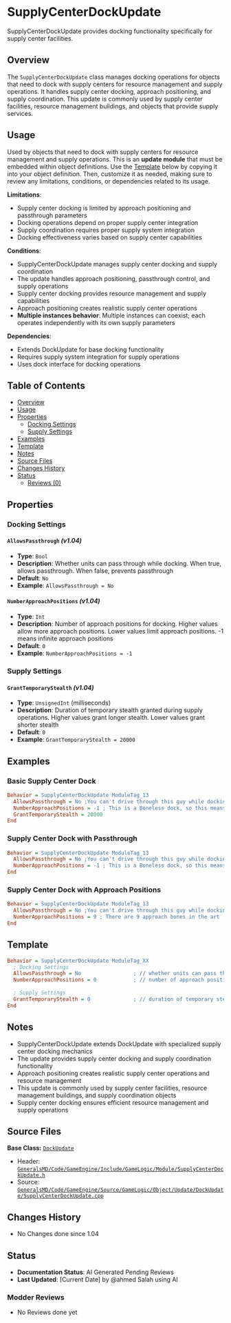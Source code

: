# SupplyCenterDockUpdate

SupplyCenterDockUpdate provides docking functionality specifically for supply center facilities.

## Overview

The `SupplyCenterDockUpdate` class manages docking operations for objects that need to dock with supply centers for resource management and supply operations. It handles supply center docking, approach positioning, and supply coordination. This update is commonly used by supply center facilities, resource management buildings, and objects that provide supply services.

## Usage

Used by objects that need to dock with supply centers for resource management and supply operations. This is an **update module** that must be embedded within object definitions. Use the [Template](#template) below by copying it into your object definition. Then, customize it as needed, making sure to review any limitations, conditions, or dependencies related to its usage.

**Limitations**:
- Supply center docking is limited by approach positioning and passthrough parameters
- Docking operations depend on proper supply center integration
- Supply coordination requires proper supply system integration
- Docking effectiveness varies based on supply center capabilities

**Conditions**:
- SupplyCenterDockUpdate manages supply center docking and supply coordination
- The update handles approach positioning, passthrough control, and supply operations
- Supply center docking provides resource management and supply capabilities
- Approach positioning creates realistic supply center operations
- **Multiple instances behavior**: Multiple instances can coexist; each operates independently with its own supply parameters

**Dependencies**:
- Extends DockUpdate for base docking functionality
- Requires supply system integration for supply operations
- Uses dock interface for docking operations

## Table of Contents

- [Overview](#overview)
- [Usage](#usage)
- [Properties](#properties)
  - [Docking Settings](#docking-settings)
  - [Supply Settings](#supply-settings)
- [Examples](#examples)
- [Template](#template)
- [Notes](#notes)
- [Source Files](#source-files)
- [Changes History](#changes-history)
- [Status](#status)
  - [Reviews (0)](#modder-reviews)

## Properties

### Docking Settings

#### `AllowsPassthrough` *(v1.04)*
- **Type**: `Bool`
- **Description**: Whether units can pass through while docking. When true, allows passthrough. When false, prevents passthrough
- **Default**: `No`
- **Example**: `AllowsPassthrough = No`

#### `NumberApproachPositions` *(v1.04)*
- **Type**: `Int`
- **Description**: Number of approach positions for docking. Higher values allow more approach positions. Lower values limit approach positions. -1 means infinite approach positions
- **Default**: `0`
- **Example**: `NumberApproachPositions = -1`

### Supply Settings

#### `GrantTemporaryStealth` *(v1.04)*
- **Type**: `UnsignedInt` (milliseconds)
- **Description**: Duration of temporary stealth granted during supply operations. Higher values grant longer stealth. Lower values grant shorter stealth
- **Default**: `0`
- **Example**: `GrantTemporaryStealth = 20000`

## Examples

### Basic Supply Center Dock
```ini
Behavior = SupplyCenterDockUpdate ModuleTag_13
  AllowsPassthrough = No ;You can't drive through this guy while docking.  Use this when the dock points are all outside
  NumberApproachPositions = -1 ; This is a Boneless dock, so this means infinite can approach
  GrantTemporaryStealth = 20000
End
```

### Supply Center Dock with Passthrough
```ini
Behavior = SupplyCenterDockUpdate ModuleTag_13
  AllowsPassthrough = No ;You can't drive through this guy while docking.  Use this when the dock points are all outside
  NumberApproachPositions = -1 ; This is a Boneless dock, so this means infinite can approach
End
```

### Supply Center Dock with Approach Positions
```ini
Behavior = SupplyCenterDockUpdate ModuleTag_13
  AllowsPassthrough = No ;You can't drive through this guy while docking.  Use this when the dock points are all outside
  NumberApproachPositions = 9 ; There are 9 approach bones in the art
End
```

## Template

```ini
Behavior = SupplyCenterDockUpdate ModuleTag_XX
  ; Docking Settings
  AllowsPassthrough = No                 ; // whether units can pass through while docking *(v1.04)*
  NumberApproachPositions = 0            ; // number of approach positions for docking *(v1.04)*
  
  ; Supply Settings
  GrantTemporaryStealth = 0              ; // duration of temporary stealth granted *(v1.04)*
End
```

## Notes

- SupplyCenterDockUpdate extends DockUpdate with specialized supply center docking mechanics
- The update provides supply center docking and supply coordination functionality
- Approach positioning creates realistic supply center operations and resource management
- This update is commonly used by supply center facilities, resource management buildings, and supply coordination objects
- Supply center docking ensures efficient resource management and supply operations

## Source Files

**Base Class:** [`DockUpdate`](../../GeneralsMD/Code/GameEngine/Include/GameLogic/Module/DockUpdate.h)

- Header: [`GeneralsMD/Code/GameEngine/Include/GameLogic/Module/SupplyCenterDockUpdate.h`](../../GeneralsMD/Code/GameEngine/Include/GameLogic/Module/SupplyCenterDockUpdate.h)
- Source: [`GeneralsMD/Code/GameEngine/Source/GameLogic/Object/Update/DockUpdate/SupplyCenterDockUpdate.cpp`](../../GeneralsMD/Code/GameEngine/Source/GameLogic/Object/Update/DockUpdate/SupplyCenterDockUpdate.cpp)

## Changes History

- No Changes done since 1.04

## Status

- **Documentation Status**: AI Generated Pending Reviews 
- **Last Updated**: [Current Date] by @ahmed Salah using AI

### Modder Reviews 
- No Reviews done yet
